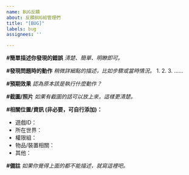 ```yaml
---
name: BUG反饋
about: 反饋BUG給管理們
title: "[BUG]"
labels: bug
assignees: ''

---
```


**#簡單描述你發現的錯誤**
*清楚、簡單、明瞭即可。*


**#發現問題時的動作**
*稍微詳細點的描述，比如步驟或當時情況。*
1. 
2. 
3. 
......


**#預期效果**
*認為原本該是執行什麼動作？*


**#截圖/照片**
*如果有截圖的話可以放上來，這樣更清楚。*


**#相關位置/資訊 (非必要，可自行添加)：**
 - 遊戲ID：
 - 所在世界：
 - 權限組：
 - 物品/裝置相關：
 - 其他：


**#備註**
*如果你覺得上面的都不能描述，就寫這裡吧。*
